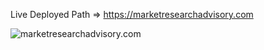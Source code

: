 Live Deployed Path => https://marketresearchadvisory.com

![marketresearchadvisory.com](https://github.com/user-attachments/assets/1b80b456-4658-4b02-bd19-3dabc870e4d9)
